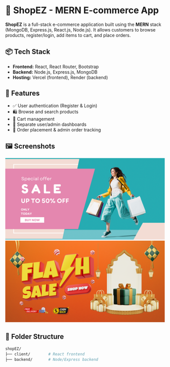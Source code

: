 # 🛒 ShopEZ - MERN E-commerce App

**ShopEZ** is a full-stack e-commerce application built using the **MERN** stack (MongoDB, Express.js, React.js, Node.js). It allows customers to browse products, register/login, add items to cart, and place orders.



## 📦 Tech Stack

- **Frontend:** React, React Router, Bootstrap
- **Backend:** Node.js, Express.js, MongoDB
- **Hosting:** Vercel (frontend), Render (backend)

## 🚀 Features

- ✅ User authentication (Register & Login)
- 🛍 Browse and search products
- 🛒 Cart management
- 👤 Separate user/admin dashboards
- 🧾 Order placement & admin order tracking

## 🖼️ Screenshots

![Homepage](./src/images/home-banner1.png)
![Product Page](./src/images/home-banner-2.png)

## 📁 Folder Structure

```bash
shopEZ/
├── client/        # React frontend
├── backend/       # Node/Express backend
